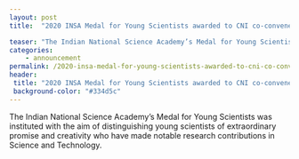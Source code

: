 ```yaml
---
layout: post
title:  "2020 INSA Medal for Young Scientists awarded to CNI co-convener Dr. Himanshu Tyagi"

teaser: "The Indian National Science Academy’s Medal for Young Scientists was instituted with the aim of distinguishing young scientists of extraordinary promise and creativity who have made notable research contributions in Science and Technology."
categories:
    - announcement
permalink: /2020-insa-medal-for-young-scientists-awarded-to-cni-co-convener-dr-himanshu-tyagi/
header:
 title: "2020 INSA Medal for Young Scientists awarded to CNI co-convener Dr. Himanshu Tyagi"
 background-color: "#334d5c"
---
```

The Indian National Science Academy’s Medal for Young Scientists was instituted with the aim of distinguishing young scientists of extraordinary promise and creativity who have made notable research contributions in Science and Technology.
